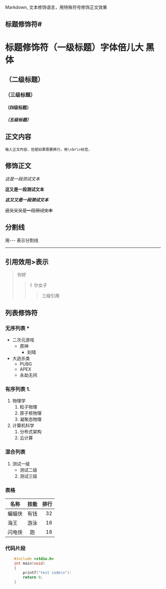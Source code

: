 Markdown, 文本修饰语言，用特殊符号修饰正文效果<br>

## 标题修饰符\#

# 标题修饰符（一级标题）字体倍儿大 黑体
## （二级标题）
### （三级标题）
#### （四级标题）
#####  （五级标题）

## 正文内容
  	输入正文内容，但是如果需要换行，用\<br\>标签，

## 修饰正文
	
*这是一段测试文本*

**这又是一段测试文本**

***这又又是一段测试文本***

~~这又又又是一段测试文本~~

## 分割线
  用\-\-\- 表示分割线

--------

## 引用效用\>表示
> 你好
>> 亻尔女子
>>> 三级引用

## 列表修饰符
### 无序列表 \*
* 二次元游戏
  * 原神
    * 刻晴
* 大逃杀类
  * PUBG
  * APEX
  * 永劫无间

### 有序列表 1.
1. 物理学
   1. 粒子物理
   2. 原子核物理
   3. 凝聚态物理
2. 计算机科学
   1. 分布式架构
   2. 云计算

### 混合列表
1. 测试一级
   * 测试二级
   2. 测试三级

### 表格
名称|技能|排行
--|:--:|--:|
蝙蝠侠|有钱|32
海王|游泳|16
闪电侠|跑|18

### 代码片段

```c
	#include <stdio.h>
	int main(void)
	{
		printf("test code\n"):
		return 0;
	}

```
